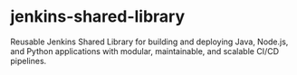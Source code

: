 # jenkins-shared-library
Reusable Jenkins Shared Library for building and deploying Java, Node.js, and Python applications with modular, maintainable, and scalable CI/CD pipelines.
